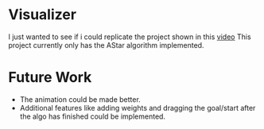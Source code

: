 # Visualizer

I just wanted to see if i could replicate the project shown in this [video](https://www.youtube.com/watch?v=n4t_-NjY_Sg)
This project currently only has the AStar algorithm implemented.

# Future Work

* The animation could be made better.
* Additional features like adding weights and dragging the goal/start after the algo has finished could be implemented.
